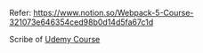 Refer:
https://www.notion.so/Webpack-5-Course-321073e646354ced98b0d14d5fa67c1d

Scribe of
[Udemy Course](https://udemy.com/course/webpack-from-beginner-to-advanced)